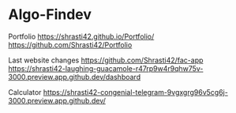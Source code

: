 # Algo-Findev
Portfolio
https://shrasti42.github.io/Portfolio/ 
https://github.com/Shrasti42/Portfolio

Last website changes
https://github.com/Shrasti42/fac-app
https://shrasti42-laughing-guacamole-r47rp9w4r9qhw75v-3000.preview.app.github.dev/dashboard

Calculator
https://shrasti42-congenial-telegram-9vgxgrg96v5cg6j-3000.preview.app.github.dev/
